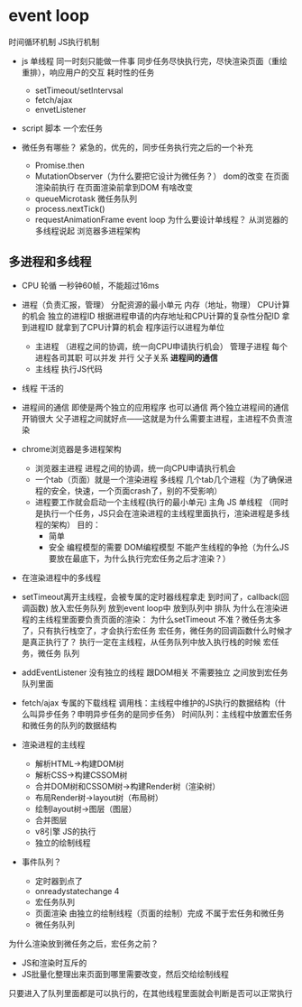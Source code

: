 # event loop
时间循环机制  JS执行机制

- js 单线程
同一时刻只能做一件事
同步任务尽快执行完，尽快渲染页面（重绘重排），响应用户的交互
耗时性的任务
    - setTimeout/setIntervsal
    - fetch/ajax
    - envetListener

- script 脚本
  一个宏任务

- 微任务有哪些？
  紧急的，优先的，同步任务执行完之后的一个补充
  - Promise.then
  - MutationObserver（为什么要把它设计为微任务？）
    dom的改变 在页面渲染前执行 在页面渲染前拿到DOM 有啥改变
  - queueMicrotask  微任务队列
  - process.nextTick()
  - requestAnimationFrame 
event loop 为什么要设计单线程？ 从浏览器的多线程说起 浏览器多进程架构
## 多进程和多线程
- CPU 轮循 一秒钟60帧，不能超过16ms
- 进程（负责汇报，管理）
  分配资源的最小单元
    内存（地址，物理） CPU计算的机会
    独立的进程ID 根据进程申请的内存地址和CPU计算的复杂性分配ID
    拿到进程ID 就拿到了CPU计算的机会
    程序运行以进程为单位
    - 主进程 （进程之间的协调，统一向CPU申请执行机会）
      管理子进程 每个进程各司其职 可以并发 并行  父子关系
      **进程间的通信**
    - 主线程
      执行JS代码
- 线程
  干活的
- 进程间的通信 即使是两个独立的应用程序 也可以通信
  两个独立进程间的通信开销很大
  父子进程之间就好点——这就是为什么需要主进程，主进程不负责渲染

- chrome浏览器是多进程架构
  - 浏览器主进程 进程之间的协调，统一向CPU申请执行机会
  - 一个tab（页面）就是一个渲染进程
    多线程
    几个tab几个进程（为了确保进程的安全，快速，一个页面crash了，别的不受影响）
  - 进程要工作就会启动一个主线程(执行的最小单元) 主角
    JS 单线程 （同时是执行一个任务，JS只会在渲染进程的主线程里面执行，渲染进程是多线程的架构）
    目的：
    - 简单
    - 安全 编程模型的需要 DOM编程模型 不能产生线程的争抢（为什么JS要放在最底下，为什么执行完宏任务之后才渲染？）
- 在渲染进程中的多线程 
 - setTimeout离开主线程，会被专属的定时器线程拿走
   到时间了，callback(回调函数) 放入宏任务队列
   放到event loop中 放到队列中 排队
   为什么在渲染进程的主线程里面要负责页面的渲染：
   为什么setTimeout 不准？微任务太多了，只有执行栈空了，才会执行宏任务
   宏任务，微任务的回调函数什么时候才是真正执行了？
   执行一定在主线程，从任务队列中放入执行栈的时候
   宏任务，微任务 队列
 - addEventListener 没有独立的线程
   跟DOM相关 不需要独立 之间放到宏任务队列里面
 - fetch/ajax 专属的下载线程 
调用栈：主线程中维护的JS执行的数据结构（什么叫异步任务？申明异步任务的是同步任务）
时间队列：主线程中放置宏任务和微任务的队列的数据结构
- 渲染进程的主线程
  - 解析HTML->构建DOM树
  - 解析CSS->构建CSSOM树
  - 合并DOM树和CSSOM树->构建Render树（渲染树）
  - 布局Render树->layout树（布局树）
  - 绘制layout树->图层（图层）
  - 合并图层
  - v8引擎 JS的执行
  - 独立的绘制线程

- 事件队列？
  - 定时器到点了
  - onreadystatechange  4
  - 宏任务队列
  - 页面渲染 由独立的绘制线程（页面的绘制）完成 不属于宏任务和微任务
  - 微任务队列

为什么渲染放到微任务之后，宏任务之前？
- JS和渲染时互斥的
- JS批量化整理出来页面到哪里需要改变，然后交给绘制线程

只要进入了队列里面都是可以执行的，在其他线程里面就会判断是否可以正常执行